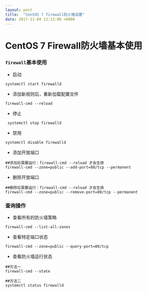 ```yaml
---
layout: post
title:  "CentOS 7 firewall防火墙设置"
date: 2017-11-09 13:13:00 +0800
---
```


CentOS 7 Firewall防火墙基本使用
====

### `firewall`基本使用
+ 启动

```shell
systemctl start firewalld
```

+ 添加新规则后，重新加载配置文件
 
```shell
firewall-cmd --reload
```

+ 停止

```shell
 systemctl stop firewalld
```

+ 禁用

```shell
systemctl disable firewalld
```

+ 添加开放端口

```shell
##添加后需要运行：firewall-cmd --reload 才会生效
firewall-cmd --zone=public --add-port=80/tcp --permanent
```

+ 删除开放端口

```shell
##删除后需要运行：firewall-cmd --reload 才会生效
firewall-cmd --zone=public --remove-port=80/tcp --permanent
```

### 查询操作

+ 查看所有的防火墙策略

```shell
firewall-cmd --list-all-zones
```

+ 查看特定端口状态

```shell
firewall-cmd --zone=public --query-port=80/tcp
```

+ 查看防火墙运行状态

```shell
##方法一
firewall-cmd --state

##方法二
systemctl status firewalld
```

